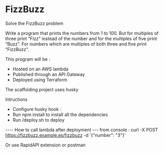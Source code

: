 # FizzBuzz

Solve the FizzBuzz problem

Write a program that prints the numbers from 1 to 100. But for multiples of three print “Fizz” instead of the number and for the multiples of five print “Buzz”. For numbers which are multiples of both three and five print “FizzBuzz”.

This program will be :

- Hosted on an AWS lambda
- Published through an API Gateway
- Deployed using Terraform

The scaffolding project uses husky

Intructions

- Configure husky hook :
- Run npm install to install all the dependencies
- Run /deploy.sh to deploy

---- How to call lambda after deployment ---
from console :
curl -X POST https://fizzbuzz.example.es/fizzbuzz -d '{"number": "3"}'

Or use RapidAPI extension or postman

